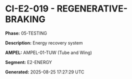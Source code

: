 # CI-E2-019 - REGENERATIVE-BRAKING

**Phase:** 05-TESTING

**Description:** Energy recovery system

**AMPEL:** AMPEL-01-TUW (Tube and Wing)

**Segment:** E2-ENERGY

**Generated:** 2025-08-25 17:27:29 UTC
